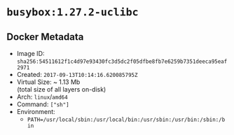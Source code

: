 # `busybox:1.27.2-uclibc`

## Docker Metadata

- Image ID: `sha256:54511612f1c4d97e93430fc3d5dc2f05dfbe8fb7e6259b7351deeca95eaf2971`
- Created: `2017-09-13T10:14:16.620085795Z`
- Virtual Size: ~ 1.13 Mb  
  (total size of all layers on-disk)
- Arch: `linux`/`amd64`
- Command: `["sh"]`
- Environment:
  - `PATH=/usr/local/sbin:/usr/local/bin:/usr/sbin:/usr/bin:/sbin:/bin`
